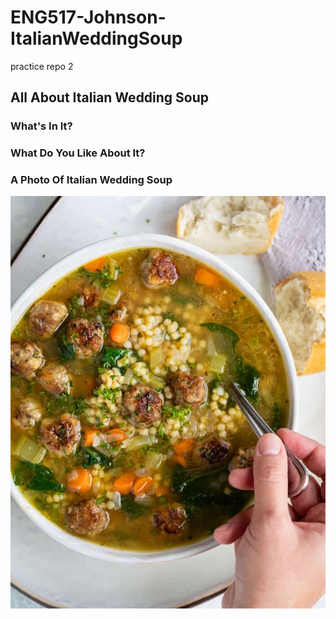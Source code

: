 # ENG517-Johnson-ItalianWeddingSoup
practice repo 2

## All About Italian Wedding Soup

### What's In It?

### What Do You Like About It?

### A Photo Of Italian Wedding Soup
![Yummy soup](images/Italian-Wedding-Soup-Recipe-700x916.jpg)